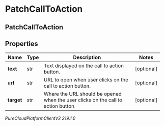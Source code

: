 # PatchCallToAction

## PatchCallToAction

## Properties

|Name | Type | Description | Notes|
|------------ | ------------- | ------------- | -------------|
| **text** | str | Text displayed on the call to action button. | [optional] |
| **url** | str | URL to open when user clicks on the call to action button. | [optional] |
| **target** | str | Where the URL should be opened when the user clicks on the call to action button. | [optional] |



_PureCloudPlatformClientV2 219.1.0_
